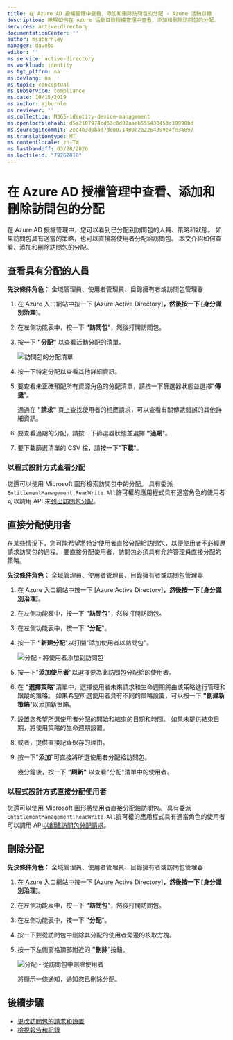 ```yaml
---
title: 在 Azure AD 授權管理中查看、添加和刪除訪問包的分配 - Azure 活動目錄
description: 瞭解如何在 Azure 活動目錄授權管理中查看、添加和刪除訪問包的分配。
services: active-directory
documentationCenter: ''
author: msaburnley
manager: daveba
editor: ''
ms.service: active-directory
ms.workload: identity
ms.tgt_pltfrm: na
ms.devlang: na
ms.topic: conceptual
ms.subservice: compliance
ms.date: 10/15/2019
ms.author: ajburnle
ms.reviewer: ''
ms.collection: M365-identity-device-management
ms.openlocfilehash: d5a2107974cd63c0d02aaeb555430453c39990bd
ms.sourcegitcommit: 2ec4b3d0bad7dc0071400c2a2264399e4fe34897
ms.translationtype: MT
ms.contentlocale: zh-TW
ms.lasthandoff: 03/28/2020
ms.locfileid: "79262018"
---
```

# <a name="view-add-and-remove-assignments-for-an-access-package-in-azure-ad-entitlement-management"></a>在 Azure AD 授權管理中查看、添加和刪除訪問包的分配

在 Azure AD 授權管理中，您可以看到已分配到訪問包的人員、策略和狀態。 如果訪問包具有適當的策略，也可以直接將使用者分配給訪問包。 本文介紹如何查看、添加和刪除訪問包的分配。

## <a name="view-who-has-an-assignment"></a>查看具有分配的人員

**先決條件角色：** 全域管理員、使用者管理員、目錄擁有者或訪問包管理器

1. 在 Azure 入口網站中按一下 [Azure Active Directory]****，然後按一下 [身分識別治理]****。

1. 在左側功能表中，按一下 **"訪問包**"，然後打開訪問包。

1. 按一下 **"分配"** 以查看活動分配的清單。

    ![訪問包的分配清單](./media/entitlement-management-access-package-assignments/assignments-list.png)

1. 按一下特定分配以查看其他詳細資訊。

1. 要查看未正確預配所有資源角色的分配清單，請按一下篩選器狀態並選擇"**傳遞**"。

    通過在 **"請求"** 頁上查找使用者的相應請求，可以查看有關傳遞錯誤的其他詳細資訊。

1. 要查看過期的分配，請按一下篩選器狀態並選擇 **"過期**"。

1. 要下載篩選清單的 CSV 檔，請按一下"**下載**"。

### <a name="viewing-assignments-programmatically"></a>以程式設計方式查看分配

您還可以使用 Microsoft 圖形檢索訪問包中的分配。  具有委派`EntitlementManagement.ReadWrite.All`許可權的應用程式具有適當角色的使用者可以調用 API 來[列出訪問包分配](https://docs.microsoft.com/graph/api/accesspackageassignment-list?view=graph-rest-beta)。

## <a name="directly-assign-a-user"></a>直接分配使用者

在某些情況下，您可能希望將特定使用者直接分配給訪問包，以便使用者不必經歷請求訪問包的過程。 要直接分配使用者，訪問包必須具有允許管理員直接分配的策略。

**先決條件角色：** 全域管理員、使用者管理員、目錄擁有者或訪問包管理器

1. 在 Azure 入口網站中按一下 [Azure Active Directory]****，然後按一下 [身分識別治理]****。

1. 在左側功能表中，按一下 **"訪問包**"，然後打開訪問包。

1. 在左側功能表中，按一下 **"分配**"。

1. 按一下 **"新建分配**"以打開"添加使用者以訪問包"。

    ![分配 - 將使用者添加到訪問包](./media/entitlement-management-access-package-assignments/assignments-add-user.png)

1. 按一下"**添加使用者**"以選擇要為此訪問包分配給的使用者。

1. 在 **"選擇策略**"清單中，選擇使用者未來請求和生命週期將由該策略進行管理和跟蹤的策略。 如果希望所選使用者具有不同的策略設置，可以按一下 **"創建新策略**"以添加新策略。

1. 設置您希望所選使用者分配的開始和結束的日期和時間。 如果未提供結束日期，將使用策略的生命週期設置。

1. 或者，提供直接記錄保存的理由。

1. 按一下"**添加**"可直接將所選使用者分配給訪問包。

    幾分鐘後，按一下 **"刷新"** 以查看"分配"清單中的使用者。

### <a name="directly-assigning-users-programmatically"></a>以程式設計方式直接分配使用者

您還可以使用 Microsoft 圖形將使用者直接分配給訪問包。  具有委派`EntitlementManagement.ReadWrite.All`許可權的應用程式具有適當角色的使用者可以調用 API[以創建訪問包分配請求](https://docs.microsoft.com/graph/api/accesspackageassignmentrequest-post?view=graph-rest-beta)。

## <a name="remove-an-assignment"></a>刪除分配

**先決條件角色：** 全域管理員、使用者管理員、目錄擁有者或訪問包管理器

1. 在 Azure 入口網站中按一下 [Azure Active Directory]****，然後按一下 [身分識別治理]****。

1. 在左側功能表中，按一下 **"訪問包**"，然後打開訪問包。

1. 在左側功能表中，按一下 **"分配**"。
 
1. 按一下要從訪問包中刪除其分配的使用者旁邊的核取方塊。 

1. 按一下左側窗格頂部附近的 **"刪除**"按鈕。 
 
    ![分配 - 從訪問包中刪除使用者](./media/entitlement-management-access-package-assignments/remove-assignment-select-remove-assignment.png)

    將顯示一條通知，通知您已刪除分配。 

## <a name="next-steps"></a>後續步驟

- [更改訪問包的請求和設置](entitlement-management-access-package-request-policy.md)
- [檢視報告和記錄](entitlement-management-reports.md)
